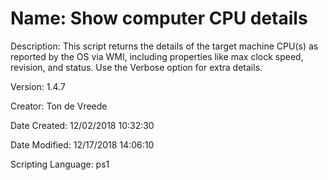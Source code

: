 ﻿# Name: Show computer CPU details

Description: This script returns the details of the target machine CPU(s) as reported by the OS via WMI, including properties like max clock speed, revision, and status.
Use the Verbose option for extra details.

Version: 1.4.7

Creator: Ton de Vreede

Date Created: 12/02/2018 10:32:30

Date Modified: 12/17/2018 14:06:10

Scripting Language: ps1

